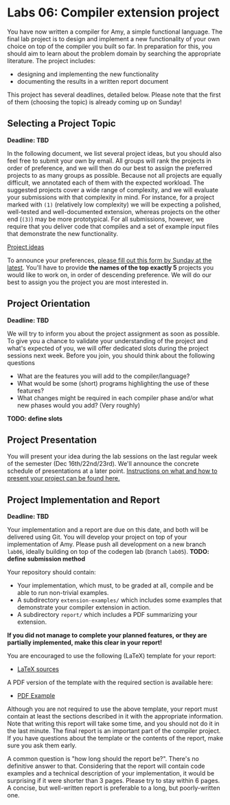 # Labs 06: Compiler extension project

You have now written a compiler for Amy, a simple functional language.
The final lab project is to design and implement a new functionality of
your own choice on top of the compiler you built so far. In preparation
for this, you should aim to learn about the problem domain by searching
the appropriate literature. The project includes:

-   designing and implementing the new functionality
-   documenting the results in a written report document

This project has several deadlines, detailed below. Please note that the
first of them (choosing the topic) is already coming up on Sunday!

## Selecting a Project Topic

**Deadline: TBD**

In the following document, we list several project ideas, but you should
also feel free to submit your own by email. All groups will rank the
projects in order of preference, and we will then do our best to assign
the preferred projects to as many groups as possible. Because not all
projects are equally difficult, we annotated each of them with the
expected workload. The suggested projects cover a wide range of
complexity, and we will evaluate your submissions with that complexity
in mind. For instance, for a project marked with `(1)` (relatively low
complexity) we will be expecting a polished, well-tested and
well-documented extension, whereas projects on the other end (`(3)`) may
be more prototypical. For all submissions, however, we require that you
deliver code that compiles and a set of example input files that
demonstrate the new functionality.

[Project ideas](labs06_material/extensions.pdf)

To announce your preferences, [please fill out this form by Sunday at
the latest](). You\'ll have to
provide **the names of the top exactly 5** projects you would like to
work on, in order of descending preference. We will do our best to
assign you the project you are most interested in.

## Project Orientation

**Deadline: TBD**

We will try to inform you about the project assignment as soon as
possible. To give you a chance to validate your understanding of the
project and what\'s expected of you, we will offer dedicated slots
during the project sessions next week. Before you join, you should think
about the following questions

-   What are the features you will add to the compiler/language?
-   What would be some (short) programs highlighting the use of these
    features?
-   What changes might be required in each compiler phase and/or what
    new phases would you add? (Very roughly)

**TODO: define slots**

## Project Presentation

You will present your idea during the lab sessions on the last regular
week of the semester (Dec 16th/22nd/23rd). We\'ll announce the concrete
schedule of presentations at a later point. [Instructions on what and
how to present your project can be found here.](labs06_material/presentation.md)

## Project Implementation and Report

**Deadline: TBD**

Your implementation and a report are due on this date, and both will be
delivered using Git. You will develop your project on top of your
implementation of Amy. Please push all development on a new branch
`lab06`, ideally building on top of the codegen lab (branch `lab05`). 
**TODO: define submission method**

Your repository should contain:

-   Your implementation, which must, to be graded at all, compile and be
    able to run non-trivial examples.
-   A subdirectory `extension-examples/` which includes some examples
    that demonstrate your compiler extension in action.
-   A subdirectory `report/` which includes a PDF summarizing your
    extension.

**If you did not manage to complete your planned features, or they are
partially implemented, make this clear in your report!**

You are encouraged to use the following (LaTeX) template for your
report:

-   [LaTeX sources](labs06_material/report-template.tar.gz)

A PDF version of the template with the required section is available
here:

-   [PDF Example](labs06_material/report-template.pdf)

Although you are not required to use the above template, your report
must contain at least the sections described in it with the appropriate
information. Note that writing this report will take some time, and you
should not do it in the last minute. The final report is an important
part of the compiler project. If you have questions about the template
or the contents of the report, make sure you ask them early.

A common question is \"how long should the report be?\". There\'s no
definitive answer to that. Considering that the report will contain code
examples and a technical description of your implementation, it would be
surprising if it were shorter than 3 pages. Please try to stay within 6
pages. A concise, but well-written report is preferable to a long, but
poorly-written one.
